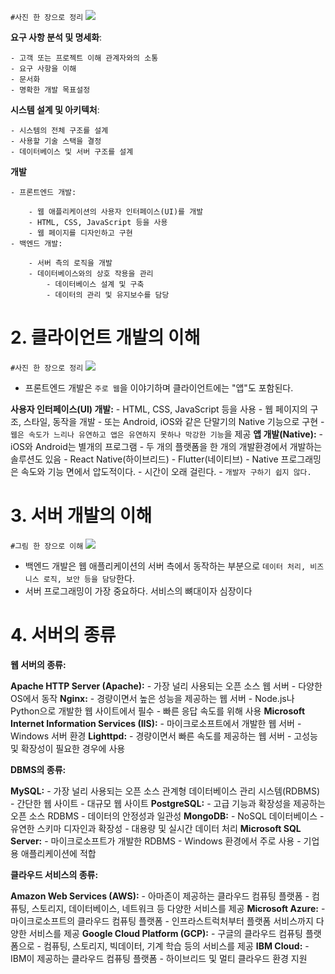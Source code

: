 `#사진 한 장으로 정리`
![](https://adsloader.bitbucket.io/doc/study/6/images/web_1.png)

**요구 사항 분석 및 명세화**:
    
    - 고객 또는 프로젝트 이해 관계자와의 소통
    - 요구 사항을 이해
    - 문서화
    - 명확한 개발 목표설정
**시스템 설계 및 아키텍처**:
    
    - 시스템의 전체 구조를 설계
    - 사용할 기술 스택을 결정
    - 데이터베이스 및 서버 구조를 설계
**개발**
    
    - 프론트엔드 개발:
        
        - 웹 애플리케이션의 사용자 인터페이스(UI)를 개발
        - HTML, CSS, JavaScript 등을 사용
        - 웹 페이지를 디자인하고 구현
    - 백엔드 개발:
        
        - 서버 측의 로직을 개발
        - 데이터베이스와의 상호 작용을 관리
            - 데이터베이스 설계 및 구축
            - 데이터의 관리 및 유지보수를 담당

# 2. 클라이언트 개발의 이해

`#사진 한 장으로 정리`
![](https://adsloader.bitbucket.io/doc/study/6/images/web_2.png)

- 프론트엔드 개발은 `주로 웹`을 이야기하며 클라이언트에는 "앱"도 포함된다.

**사용자 인터페이스(UI) 개발:**
    - HTML, CSS, JavaScript 등을 사용
    - 웹 페이지의 구조, 스타일, 동작을 개발
    - 또는 Android, iOS와 같은 단말기의 Native 기능으로 구현
    - `웹은 속도가 느리나 유연하고 앱은 유연하지 못하나 막강한 기능`을 제공
**앱 개발(Native):**
    - iOS와 Android는 별개의 프로그램
    - 두 개의 플랫폼을 한 개의 개발환경에서 개발하는 솔루션도 있음
        - React Native(하이브리드)
        - Flutter(네이티브)
    - Native 프로그래밍은 속도와 기능 면에서 압도적이다.
    - 시간이 오래 걸린다.
    - `개발자 구하기 쉽지 않다.`

# 3. 서버 개발의 이해

`#그림 한 장으로 이해`
![](https://adsloader.bitbucket.io/doc/study/6/images/web_3.png)

- 백엔드 개발은 웹 애플리케이션의 서버 측에서 동작하는 부분으로 `데이터 처리, 비즈니스 로직, 보안 등을 담당`한다.
-  서버 프로그래밍이 가장 중요하다. 서비스의 뼈대이자 심장이다

# 4. 서버의 종류


**웹 서버의 종류:**

**Apache HTTP Server (Apache):**
    - 가장 널리 사용되는 오픈 소스 웹 서버
    - 다양한 OS에서 동작
**Nginx:**
    - 경량이면서 높은 성능을 제공하는 웹 서버
    - Node.js나 Python으로 개발한 웹 사이트에서 필수
    - 빠른 응답 속도를 위해 사용
**Microsoft Internet Information Services (IIS):**
    - 마이크로소프트에서 개발한 웹 서버
    - Windows 서버 환경
**Lighttpd:**
    - 경량이면서 빠른 속도를 제공하는 웹 서버
    - 고성능 및 확장성이 필요한 경우에 사용


**DBMS의 종류:**

**MySQL:**
    - 가장 널리 사용되는 오픈 소스 관계형 데이터베이스 관리 시스템(RDBMS)
    - 간단한 웹 사이트
    - 대규모 웹 사이트
**PostgreSQL:**
    - 고급 기능과 확장성을 제공하는 오픈 소스 RDBMS
    - 데이터의 안정성과 일관성
**MongoDB:**
    - NoSQL 데이터베이스
    - 유연한 스키마 디자인과 확장성
    - 대용량 및 실시간 데이터 처리
**Microsoft SQL Server:**
    - 마이크로소프트가 개발한 RDBMS
    - Windows 환경에서 주로 사용
    - 기업용 애플리케이션에 적합


**클라우드 서비스의 종류:**

**Amazon Web Services (AWS):**
    - 아마존이 제공하는 클라우드 컴퓨팅 플랫폼
    - 컴퓨팅, 스토리지, 데이터베이스, 네트워크 등 다양한 서비스를 제공
**Microsoft Azure:**
    - 마이크로소프트의 클라우드 컴퓨팅 플랫폼
    - 인프라스트럭처부터 플랫폼 서비스까지 다양한 서비스를 제공
**Google Cloud Platform (GCP):**
    - 구글의 클라우드 컴퓨팅 플랫폼으로
    - 컴퓨팅, 스토리지, 빅데이터, 기계 학습 등의 서비스를 제공
**IBM Cloud:**
    - IBM이 제공하는 클라우드 컴퓨팅 플랫폼
    - 하이브리드 및 멀티 클라우드 환경 지원